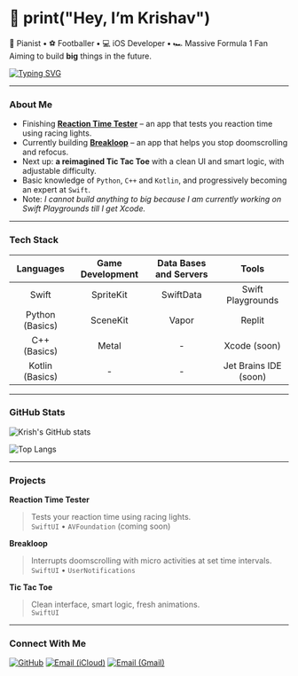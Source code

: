 <div>
  
# 👋 print("Hey, I’m Krishav")

🎹 Pianist **•** ⚽ Footballer **•** 💻 iOS Developer **•** 🏎️ Massive Formula 1 Fan  
Aiming to build **big** things in the future.

[![Typing SVG](https://readme-typing-svg.demolab.com?font=JetBrains+Mono&weight=500&size=18&pause=1000&color=00BFFF&center=false&vCenter=false&width=435&lines=iOS+Development+%7C+Game+Development;Next+up%3A+AI+Tic+Tac+Toe+%F0%9F%8E%AE)](https://git.io/typing-svg)

</div>

---

### About Me
- Finishing **[Reaction Time Tester](#)** – an app that tests you reaction time using racing lights.
- Currently building **[Breakloop](#)** – an app that helps you stop doomscrolling and refocus.  
- Next up: **a reimagined Tic Tac Toe** with a clean UI and smart logic, with adjustable difficulty.  
- Basic knowledge of `Python`, `C++` and `Kotlin`, and progressively becoming an expert at `Swift`.
- Note: *I cannot build anything to big because I am currently working on Swift Playgrounds till I get Xcode.*

---

### Tech Stack

<div>

| Languages | Game Development | Data Bases and Servers | Tools |
| :-------------: | :--------------: | :-------------: | :-------------: |
| Swift | SpriteKit | SwiftData | Swift Playgrounds |
| Python (Basics) | SceneKit | Vapor | Replit |
| C++ (Basics) | Metal | - | Xcode (soon) |
| Kotlin (Basics) | - | - | Jet Brains IDE (soon) |

</div>

---

### GitHub Stats

<div>
  
![Krish's GitHub stats](https://github-readme-stats.vercel.app/api?username=krishav21&show_icons=true&theme=tokyonight&hide_border=true&bg_color=0d1117&title_color=00bfff&icon_color=00bfff)
  
![Top Langs](https://github-readme-stats.vercel.app/api/top-langs/?username=krishav21&layout=compact&theme=tokyonight&hide_border=true&bg_color=0d1117&title_color=00bfff)
  
</div>

---

### Projects

**Reaction Time Tester**
> Tests your reaction time using racing lights.  
`SwiftUI` • `AVFoundation` (coming soon)

**Breakloop**  
> Interrupts doomscrolling with micro activities at set time intervals.  
`SwiftUI` • `UserNotifications`

**Tic Tac Toe**  
> Clean interface, smart logic, fresh animations.  
`SwiftUI`

---

### Connect With Me

<div>
  
[![GitHub](https://img.shields.io/badge/GitHub-181717?style=for-the-badge&logo=github)](https://github.com/krishav21)
[![Email (iCloud)](https://img.shields.io/badge/iCloud_Mail-00bfff?style=for-the-badge&logo=icloud&logoColor=white)](mailto:krishav.bepari@icloud.com)
[![Email (Gmail)](https://img.shields.io/badge/Gmail-EB4432?style=for-the-badge&logo=gmail&logoColor=white)](mailto:krishav.bepari21@gmail.com)

</div>
